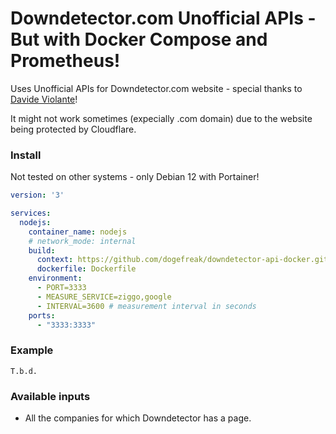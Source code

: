 # Downdetector.com Unofficial APIs - But with Docker Compose and Prometheus!

Uses Unofficial APIs for Downdetector.com website - special thanks to [Davide Violante](https://github.com/DavideViolante/)!

It might not work sometimes (expecially .com domain) due to the website being protected by Cloudflare.

### Install
Not tested on other systems - only Debian 12 with Portainer!
```yml
version: '3'

services:
  nodejs:
    container_name: nodejs
    # network_mode: internal
    build:
      context: https://github.com/dogefreak/downdetector-api-docker.git
      dockerfile: Dockerfile
    environment:
      - PORT=3333
      - MEASURE_SERVICE=ziggo,google
      - INTERVAL=3600 # measurement interval in seconds 
    ports:
      - "3333:3333"
```

### Example
```
T.b.d.
```

### Available inputs
- All the companies for which Downdetector has a page. 

